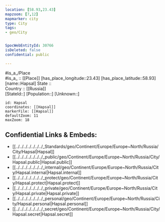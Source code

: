 ```yaml
---
location: [58.93,23.43] 
mapzoom: [7,12] 
mapmarker: city 
type: City
tags:
- geo/City


SpocWebEntityId: 30766
isDeleted: false
confidential: public

---
```

#is_a_/Place  
#is_a_ :: [[Place]] 
[has_place_longitude::23.43] 
[has_place_latitude::58.93] 
[name::Hapsal] 
State ::  
Country :: [[Russia]]  
[StateId::] 
[Population::] 
[Unknown::] 


```leaflet
id: Hapsal
coordinates: [[Hapsal]] 
markerFile: [[Hapsal]] 
defaultZoom: 11 
maxZoom: 18
```


## Confidential Links & Embeds: 
- [[../../../../../../../_Standards/geo/Continent/Europe/Europe~North/Russia/City/Hapsal|Hapsal]] 
- [[../../../../../../../_public/geo/Continent/Europe/Europe~North/Russia/City/Hapsal.public|Hapsal.public]] 
- [[../../../../../../../_internal/geo/Continent/Europe/Europe~North/Russia/City/Hapsal.internal|Hapsal.internal]] 
- [[../../../../../../../_protect/geo/Continent/Europe/Europe~North/Russia/City/Hapsal.protect|Hapsal.protect]] 
- [[../../../../../../../_private/geo/Continent/Europe/Europe~North/Russia/City/Hapsal.private|Hapsal.private]] 
- [[../../../../../../../_personal/geo/Continent/Europe/Europe~North/Russia/City/Hapsal.personal|Hapsal.personal]] 
- [[../../../../../../../_secret/geo/Continent/Europe/Europe~North/Russia/City/Hapsal.secret|Hapsal.secret]] 
